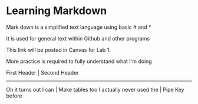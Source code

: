 # Learning Markdown

Mark down is a simplified text language using basic # and *

It is used for general text within Github and other programs

This link will be posted in Canvas for Lab 1. 

More practice is required to fully understand what I'm doing

First Header | Second Header
-----------    -------------
Oh it turns out I can | Make tables too
I actually never used the | Pipe Key before
